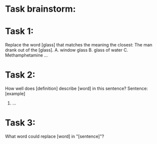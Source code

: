 # Task brainstorm:

# Task 1:
Replace the word [glass] that matches the meaning the closest:
The man drank out of the [glass]. 
A. window glass
B. glass of water
C. Methamphetamine
...

# Task 2:
How well does [definition] describe [word] in this sentence?
Sentence: [example]
1. ...

# Task 3:
What word could replace [word] in "[sentence]"?
